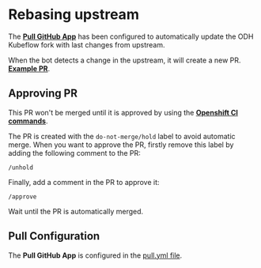 # Rebasing upstream

The [**Pull GitHub App**](https://github.com/wei/pull) has been configured to
automatically update the ODH Kubeflow fork with last changes from upstream.

When the bot detects a change in the upstream, it will create a new PR.
[**Example PR**](https://github.com/opendatahub-io/kubeflow/pull/9).

## Approving PR

This PR won't be merged until it is approved by using the [**Openshift CI
commands**](https://prow.k8s.io/command-help).

The PR is created with the `do-not-merge/hold` label to avoid automatic merge.
When you want to approve the PR, firstly remove this label by adding the
following comment to the PR:

```shell
/unhold
```

Finally, add a comment in the PR to approve it:

```shell
/approve
```

Wait until the PR is automatically merged.

## Pull Configuration

The **Pull GitHub App** is configured in the [pull.yml file](.github/pull.yml).
